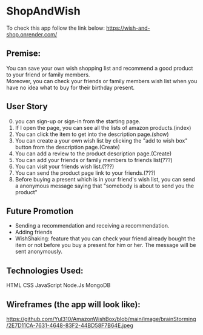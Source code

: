# ShopAndWish
To check this app follow the link below:
https://wish-and-shop.onrender.com/

## Premise:
You can save your own wish shopping list and recommend a good product to your friend or family members. <br>
Moreover, you can check your friends or family members wish list when you have no idea what to buy for their birthday present. 

## User Story
0. you can sign-up or sign-in from the starting page.<br>
1. If I open the page, you can see all the lists of amazon products.(index)<br>
2. You can click the item to get into the description page.(show)<br>
3. You can create a your own wish list by clicking the "add to wish box" button from the description page.(Create) <br>
4. You can add a review to the product description page.(Create) <br>
5. You can add your friends or family members to friends list(???)<br>
6. You can visit your friends wish list.(???) <br>
7. You can send the product page link to your friends.(???)<br>
8. Before buying a present which is in your friend's wish list, you can send a anonymous message saying that "somebody is about to send you the product"

## Future Promotion
- Sending a recommendation and receiving a recommendation.
- Adding friends
- WishShaking: feature that you can check your friend already bought the item or not before you buy a present for him or her.
 The message will be sent anonymously.


## Technologies Used:
HTML
CSS
JavaScript
Node.Js
MongoDB


## Wireframes (the app will look like):
https://github.com/Yul310/AmazonWishBox/blob/main/image/brainStorming/2E7D11CA-7631-4648-83F2-44BD58F7B64E.jpeg
